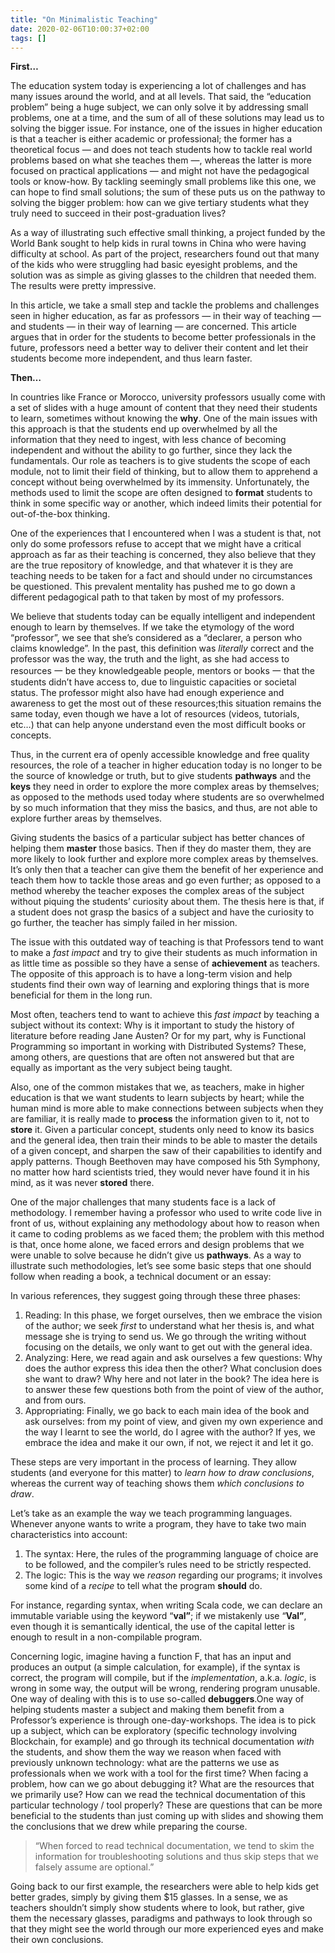 ```yaml
---
title: "On Minimalistic Teaching"
date: 2020-02-06T10:00:37+02:00
tags: []
---
```

**First…**

The education system today is experiencing a lot of challenges and has many issues around the world, and at all levels. That said, the “education problem” being a huge subject, we can only solve it by addressing small problems, one at a time, and the sum of all of these solutions may lead us to solving the bigger issue. For instance, one of the issues in higher education is that a teacher is either academic or professional; the former has a theoretical focus ― and does not teach students how to tackle real world problems based on what she teaches them ―, whereas the latter is more focused on practical applications ― and might not have the pedagogical tools or know-how. By tackling seemingly small problems like this one, we can hope to find small solutions; the sum of these puts us on the pathway to solving the bigger problem: how can we give tertiary students what they truly need to succeed in their post-graduation lives?

As a way of illustrating such effective small thinking, a project funded by the World Bank sought to help kids in rural towns in China who were having difficulty at school. As part of the project, researchers found out that many of the kids who were struggling had basic eyesight problems, and the solution was as simple as giving glasses to the children that needed them. The results were pretty impressive.

In this article, we take a small step and tackle the problems and challenges seen in higher education, as far as professors ― in their way of teaching ― and students ― in their way of learning ― are concerned. This article argues that in order for the students to become better professionals in the future, professors need a better way to deliver their content and let their students become more independent, and thus learn faster.

**Then…**

In countries like France or Morocco, university professors usually come with a set of slides with a huge amount of content that they need their students to learn, sometimes without knowing the **why**. One of the main issues with this approach is that the students end up overwhelmed by all the information that they need to ingest, with less chance of becoming independent and without the ability to go further, since they lack the fundamentals. Our role as teachers is to give students the scope of each module, not to limit their field of thinking, but to allow them to apprehend a concept without being overwhelmed by its immensity. Unfortunately, the methods used to limit the scope are often designed to **format** students to think in some specific way or another, which indeed limits their potential for out-of-the-box thinking.

One of the experiences that I encountered when I was a student is that, not only do some professors refuse to accept that we might have a critical approach as far as their teaching is concerned, they also believe that they are the true repository of knowledge, and that whatever it is they are teaching needs to be taken for a fact and should under no circumstances be questioned. This prevalent mentality has pushed me to go down a different pedagogical path to that taken by most of my professors.

We believe that students today can be equally intelligent and independent enough to learn by themselves. If we take the etymology of the word “professor”, we see that she’s considered as a “declarer, a person who claims knowledge”. In the past, this definition was *literally* correct and the professor was the way, the truth and the light, as she had access to resources 一 be they knowledgeable people, mentors or books 一 that the students didn’t have access to, due to linguistic capacities or societal status. The professor might also have had enough experience and awareness to get the most out of these resources;this situation remains the same today, even though we have a lot of resources (videos, tutorials, etc…) that can help anyone understand even the most difficult books or concepts.

Thus, in the current era of openly accessible knowledge and free quality resources, the role of a teacher in higher education today is no longer to be the source of knowledge or truth, but to give students **pathways** and the **keys** they need in order to explore the more complex areas by themselves; as opposed to the methods used today where students are so overwhelmed by so much information that they miss the basics, and thus, are not able to explore further areas by themselves.

Giving students the basics of a particular subject has better chances of helping them **master** those basics. Then if they do master them, they are more likely to look further and explore more complex areas by themselves. It’s only then that a teacher can give them the benefit of her experience and teach them how to tackle those areas and go even further; as opposed to a method whereby the teacher exposes the complex areas of the subject without piquing the students’ curiosity about them. The thesis here is that, if a student does not grasp the basics of a subject and have the curiosity to go further, the teacher has simply failed in her mission.

The issue with this outdated way of teaching is that Professors tend to want to make a *fast impact* and try to give their students as much information in as little time as possible so they have a sense of **achievement** as teachers. The opposite of this approach is to have a long-term vision and help students find their own way of learning and exploring things that is more beneficial for them in the long run.

Most often, teachers tend to want to achieve this *fast impact* by teaching a subject without its context: Why is it important to study the history of literature before reading Jane Austen? Or for my part, why is Functional Programming so important in working with Distributed Systems? These, among others, are questions that are often not answered but that are equally as important as the very subject being taught.

Also, one of the common mistakes that we, as teachers, make in higher education is that we want students to learn subjects by heart; while the human mind is more able to make connections between subjects when they are familiar, it is really made to **process** the information given to it, not to **store** it. Given a particular concept, students only need to know its basics and the general idea, then train their minds to be able to master the details of a given concept, and sharpen the saw of their capabilities to identify and apply patterns. Though Beethoven may have composed his 5th Symphony, no matter how hard scientists tried, they would never have found it in his mind, as it was never **stored** there.

One of the major challenges that many students face is a lack of methodology. I remember having a professor who used to write code live in front of us, without explaining any methodology about how to reason when it came to coding problems as we faced them; the problem with this method is that, once home alone, we faced errors and design problems that we were unable to solve because he didn’t give us **pathways**. As a way to illustrate such methodologies, let’s see some basic steps that one should follow when reading a book, a technical document or an essay:

In various references, they suggest going through these three phases:

1. Reading: In this phase, we forget ourselves, then we embrace the vision of the author; we seek *first* to understand what her thesis is, and what message she is trying to send us. We go through the writing without focusing on the details, we only want to get out with the general idea.
2. Analyzing: Here, we read again and ask ourselves a few questions: Why does the author express this idea then the other? What conclusion does she want to draw? Why here and not later in the book?
   The idea here is to answer these few questions both from the point of view of the author, and from ours.
3. Appropriating: Finally, we go back to each main idea of the book and ask ourselves: from my point of view, and given my own experience and the way I learnt to see the world, do I agree with the author? If yes, we embrace the idea and make it our own, if not, we reject it and let it go.

These steps are very important in the process of learning. They allow students (and everyone for this matter) to *learn how to draw conclusions*, whereas the current way of teaching shows them *which conclusions to draw*.

Let’s take as an example the way we teach programming languages. Whenever anyone wants to write a program, they have to take two main characteristics into account:

1. The syntax: Here, the rules of the programming language of choice are to be followed, and the compiler’s rules need to be strictly respected.
2. The logic: This is the way we *reason* regarding our programs; it involves some kind of a *recipe* to tell what the program **should** do.

For instance, regarding syntax, when writing Scala code, we can declare an immutable variable using the keyword “**val”**; if we mistakenly use “**Val”**, even though it is semantically identical, the use of the capital letter is enough to result in a non-compilable program.

Concerning logic, imagine having a function F, that has an input and produces an output (a simple calculation, for example), if the syntax is correct, the program will compile, but if the *implementation*, a.k.a. *logic*, is wrong in some way, the output will be wrong, rendering program unusable. One way of dealing with this is to use so-called **debuggers**.One way of helping students master a subject and making them benefit from a Professor’s experience is through one-day-workshops. The idea is to pick up a subject, which can be exploratory (specific technology involving Blockchain, for example) and go through its technical documentation *with* the students, and show them the way we reason when faced with previously unknown technology: what are the patterns we use as professionals when we work with a tool for the first time? When facing a problem, how can we go about debugging it? What are the resources that we primarily use? How can we read the technical documentation of this particular technology / tool properly? These are questions that can be more beneficial to the students than just coming up with slides and showing them the conclusions that we drew while preparing the course.

> “When forced to read technical documentation, we tend to skim the information for troubleshooting solutions and thus skip steps that we falsely assume are optional.”

Going back to our first example, the researchers were able to help kids get better grades, simply by giving them $15 glasses. In a sense, we as teachers shouldn’t simply show students where to look, but rather, give them the necessary glasses, paradigms and pathways to look through so that they might see the world through our more experienced eyes and make their own conclusions.
